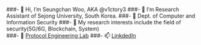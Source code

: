 ###- 👋 Hi, I’m Seungchan Woo, AKA @v1ctory3 
###- 👀 I’m Research Assistant of Sejong University, South Korea.
###- 🌟 Dept. of Computer and Information Security
###- 🌱 My research interests include the field of security(5G/6G, Blockchain, System)  
###- 💞️ [Protocol Engineering Lab](https://pel.sejong.ac.kr/wordpress/)
###- 📫 [LinkdedIn](https://www.linkedin.com/in/seungchan-woo/)

<!---
v1ctory3/v1ctory3 is a ✨ special ✨ repository because its `README.md` (this file) appears on your GitHub profile.
You can click the Preview link to take a look at your changes.
--->
